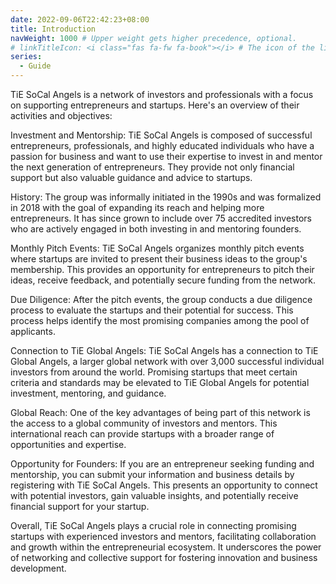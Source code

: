 ```yaml
---
date: 2022-09-06T22:42:23+08:00
title: Introduction
navWeight: 1000 # Upper weight gets higher precedence, optional.
# linkTitleIcon: <i class="fas fa-fw fa-book"></i> # The icon of the link title, optional.
series:
  - Guide
---
```


TiE SoCal Angels is a network of investors and professionals with a focus on supporting entrepreneurs and startups. Here's an overview of their activities and objectives:

Investment and Mentorship: TiE SoCal Angels is composed of successful entrepreneurs, professionals, and highly educated individuals who have a passion for business and want to use their expertise to invest in and mentor the next generation of entrepreneurs. They provide not only financial support but also valuable guidance and advice to startups.

History: The group was informally initiated in the 1990s and was formalized in 2018 with the goal of expanding its reach and helping more entrepreneurs. It has since grown to include over 75 accredited investors who are actively engaged in both investing in and mentoring founders.

Monthly Pitch Events: TiE SoCal Angels organizes monthly pitch events where startups are invited to present their business ideas to the group's membership. This provides an opportunity for entrepreneurs to pitch their ideas, receive feedback, and potentially secure funding from the network.

Due Diligence: After the pitch events, the group conducts a due diligence process to evaluate the startups and their potential for success. This process helps identify the most promising companies among the pool of applicants.

Connection to TiE Global Angels: TiE SoCal Angels has a connection to TiE Global Angels, a larger global network with over 3,000 successful individual investors from around the world. Promising startups that meet certain criteria and standards may be elevated to TiE Global Angels for potential investment, mentoring, and guidance.

Global Reach: One of the key advantages of being part of this network is the access to a global community of investors and mentors. This international reach can provide startups with a broader range of opportunities and expertise.

Opportunity for Founders: If you are an entrepreneur seeking funding and mentorship, you can submit your information and business details by registering with TiE SoCal Angels. This presents an opportunity to connect with potential investors, gain valuable insights, and potentially receive financial support for your startup.

Overall, TiE SoCal Angels plays a crucial role in connecting promising startups with experienced investors and mentors, facilitating collaboration and growth within the entrepreneurial ecosystem. It underscores the power of networking and collective support for fostering innovation and business development.